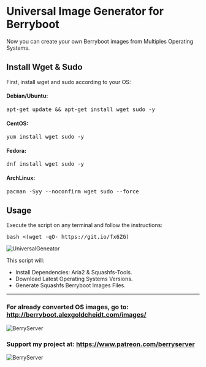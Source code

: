 # Universal Image Generator for Berryboot
Now you can create your own Berryboot images from Multiples Operating Systems.
## Install Wget & Sudo
First, install wget and sudo according to your OS:

#### Debian/Ubuntu:
<pre>apt-get update && apt-get install wget sudo -y</pre>
#### CentOS:
<pre>yum install wget sudo -y</pre>
#### Fedora:
<pre>dnf install wget sudo -y</pre>
#### ArchLinux:
<pre>pacman -Syy --noconfirm wget sudo --force</pre>
## Usage
Execute the script on any terminal and follow the instructions:
<pre>bash <(wget -qO- https://git.io/fx6ZG)</pre>

![UniversalGeneator](https://dl.inwebxdesigns.com/storage/hotlink-ok/universal-image-generator-for-berryboot-v1.png)

This script will:
<ul>
 	<li>Install Dependencies: Aria2 & Squashfs-Tools.</li>
 	<li>Download Latest Operating Systems Versions.</li> 	
 	<li>Generate Squashfs Berryboot Images Files.</li>
</ul>

<hr>

### For already converted OS images, go to: <a target="_blank" href="http://berryboot.alexgoldcheidt.com/images/">http://berryboot.alexgoldcheidt.com/images/</a>

![BerryServer](https://dl.inwebxdesigns.com/storage/hotlink-ok/berryserver_logo_server_04_2017.png)

### Support my project at: <a target="_blank" href="https://www.patreon.com/berryserver">https://www.patreon.com/berryserver</a>

![BerryServer](https://dl.inwebxdesigns.com/storage/hotlink-ok/patreon-berryserver1.png)

&nbsp;
